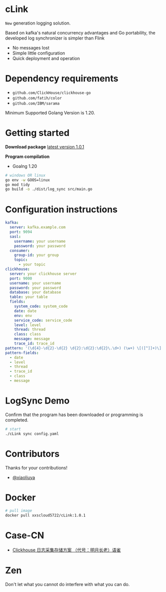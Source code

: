 # cLink

`New` generation logging solution.

Based on kafka's natural concurrency advantages and Go portability, the developed log synchronizer is simpler than Flink

- No messages lost
- Simple little configuration
- Quick deployment and operation

# Dependency requirements

- `github.com/ClickHouse/clickhouse-go`
- `github.com/fatih/color`
- `github.com/IBM/sarama`

Minimum Supported Golang Version is 1.20.

# Getting started

**Download package**
[latest version 1.0.1](https://github.com/xxscloud5722/kafka_to_clickhouse/releases)

**Program compilation**

- Goalng 1.20

```bash
# windows OR linux
go env -w GOOS=linux
go mod tidy
go build -o ./dist/log_sync src/main.go
```

# Configuration instructions

```yaml
kafka:
  server: kafka.example.com
  port: 9094
  sasl:
    username: your username
    password: your password
  consumer:
    group-id: your group
    topic:
      - your topic
clickhouse:
  server: your clickhouse server
  port: 9000
  username: your username
  password: your password
  database: your database
  table: your table
  fields:
    system_code: system_code
    date: date
    env: env
    service_code: service_code
    level: level
    thread: thread
    class: class
    message: message
    trace_id: trace_id
pattern: '(\d{4}-\d{2}-\d{2} \d{2}:\d{2}:\d{2}\.\d+) (\w+) \[([^]]+)\] \[([^]]+)\] ([^:]+) : (.+[\s\S]*)'
pattern-fields:
  - date
  - level
  - thread
  - trace_id
  - class
  - message

```

# LogSync Demo

Confirm that the program has been downloaded or programming is completed.

```bash
# start 
./cLink sync config.yaml
```

# Contributors

Thanks for your contributions!

- [@xiaoliuya](https://github.com/xxscloud5722/)

# Docker

```bash
# pull image
docker pull xxscloud5722/cLink:1.0.1
```

# Case-CN

- [Clickhouse 日志采集存储方案 （代号：明月长老）语雀](https://www.yuque.com/mcat/uggxu0/mfgouabbgg5rs8rq#OHjNq)

# Zen

Don't let what you cannot do interfere with what you can do.
